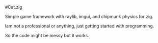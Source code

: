 #Cat.zig

Simple game framework with raylib, imgui, and chipmunk physics for zig.

Iam not a professional or anything, just getting started with programming.

So the code might be messy but it works.
